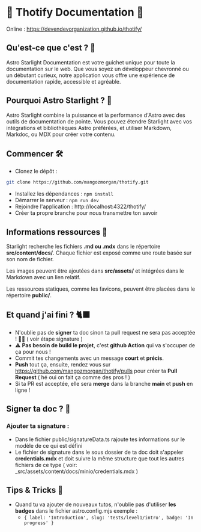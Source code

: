 # 🌟 Thotify Documentation 🌟

Online : https://devendevorganization.github.io/thotify/

## Qu'est-ce que c'est ? 🤔

Astro Starlight Documentation est votre guichet unique pour toute la documentation sur le web. Que vous soyez un développeur chevronné ou un débutant curieux, notre application vous offre une expérience de documentation rapide, accessible et agréable.

## Pourquoi Astro Starlight ? 🌠

Astro Starlight combine la puissance et la performance d'Astro avec des outils de documentation de pointe. Vous pouvez étendre Starlight avec vos intégrations et bibliothèques Astro préférées, et utiliser Markdown, Markdoc, ou MDX pour créer votre contenu.

## Commencer 🛠️

- Clonez le dépôt :

```bash
git clone https://github.com/mangozmorgan/thotify.git
```

- Installez les dépendances : `npm install`
- Démarrer le serveur : `npm run dev`
- Rejoindre l'application : http://localhost:4322/thotify/
- Créer ta propre branche pour nous transmettre ton savoir

## Informations ressources 👀

Starlight recherche les fichiers **.md ou .mdx** dans le répertoire **src/content/docs/**. Chaque fichier est exposé comme une route basée sur son nom de fichier.

Les images peuvent être ajoutées dans **src/assets/** et intégrées dans le Markdown avec un lien relatif.

Les ressources statiques, comme les favicons, peuvent être placées dans le répertoire **public/**.

## Et quand j'ai fini ? 🐈‍⬛

- N'oublie pas de **signer** ta doc sinon ta pull request ne sera pas acceptée ! 🤙🤙 ( voir étape signature )
- ⚠️ **Pas besoin de build le projet**, c'est **github Action** qui va s'occuper de ça pour nous !
- Commit tes changements avec un message **court** et **précis**.
- **Push** tout ça, ensuite, rendez vous sur https://github.com/mangozmorgan/thotify/pulls pour créer ta **Pull Request** ( hé oui on fait ça comme des pros ! )
- Si ta PR est acceptée, elle sera **merge** dans la branche **main** et **push** en ligne !

## Signer ta doc ? 🤔

### Ajouter ta signature :

- Dans le fichier public/signatureData.ts rajoute tes informations sur le modèle de ce qui est défini
- Le fichier de signature dans le sous dossier de ta doc doit s'appeler **credentials.mdx** et doit suivre la même structure que tout les autres fichiers de ce type ( voir: \_src/assets/content/docs/minio/credentials.mdx )

## Tips & Tricks 🤫

- Quand tu va ajouter de nouveaux tutos, n'oublie pas d'utiliser **les badges** dans le fichier astro.config.mjs exemple :
  - `{ label: 'Introduction', slug: 'tests/level1/intro', badge: 'In progress' }`
